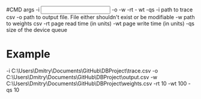#CMD args
-i <input path> -o <output path> -w <weights path> -rt <read time> - wt <write time> -qs <dev queue size>
-i path to trace csv
-o path to output file. File either shouldn't exist or be modifiable
-w path to weights csv
-rt page read time (in units)
-wt page write time (in units)
-qs size of the device queue

# Example
-i C:\Users\Dmitry\Documents\GitHub\DBProject\trace.csv -o C:\Users\Dmitry\Documents\GitHub\DBProject\output.csv -w C:\Users\Dmitry\Documents\GitHub\DBProject\weights.csv -rt 10 -wt 100 -qs 10